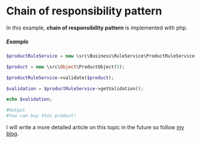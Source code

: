 # Chain of responsibility pattern

In this example, **chain of responsibility pattern** is implemented with php.

##### Example
```php
$productRuleService = new \src\Business\RuleService\ProductRuleService();

$product = new \src\Object\ProductObject(5);

$productRuleService->validate($product);

$validation = $productRuleService->getValidation();

echo $validation; 

#Output 
#You can buy this product!
```
I will write a more detailed article on this topic in the future so follow [my blog](http://hasimyerli.com/blog).
